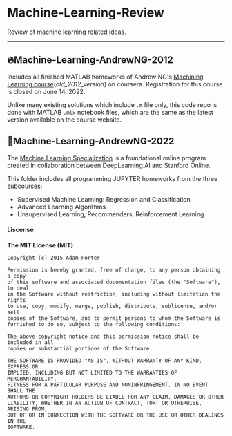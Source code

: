 # Machine-Learning-Review

Review of machine learning related ideas.

----

## 🔥Machine-Learning-AndrewNG-2012

Includes all finished MATLAB homeworks of Andrew NG's [Machining Learning course](https://www.coursera.org/learn/machine-learning-course)(_old_2012_version_) on coursera. Registration for this course is closed on June 14, 2022.

Unlike many existing solutions which include `.m` file only, this code repo is done with MATLAB `.mlx` notebook files, which are the same as the latest version available on the course website.

## 🤗Machine-Learning-AndrewNG-2022

The [Machine Learning Specialization](https://www.coursera.org/specializations/machine-learning-introduction) is a foundational online program created in collaboration between DeepLearning.AI and Stanford Online. 

This folder includes all programming JUPYTER homeworks from the three subcourses:

- Supervised Machine Learning: Regression and Classification
- Advanced Learning Algorithms
- Unsupervised Learning, Recommenders, Reinforcement Learning


#### Liscense

**The MIT License (MIT)**

```
Copyright (c) 2015 Adam Porter

Permission is hereby granted, free of charge, to any person obtaining a copy
of this software and associated documentation files (the "Software"), to deal
in the Software without restriction, including without limitation the rights
to use, copy, modify, merge, publish, distribute, sublicense, and/or sell
copies of the Software, and to permit persons to whom the Software is
furnished to do so, subject to the following conditions:

The above copyright notice and this permission notice shall be included in all
copies or substantial portions of the Software.

THE SOFTWARE IS PROVIDED "AS IS", WITHOUT WARRANTY OF ANY KIND, EXPRESS OR
IMPLIED, INCLUDING BUT NOT LIMITED TO THE WARRANTIES OF MERCHANTABILITY,
FITNESS FOR A PARTICULAR PURPOSE AND NONINFRINGEMENT. IN NO EVENT SHALL THE
AUTHORS OR COPYRIGHT HOLDERS BE LIABLE FOR ANY CLAIM, DAMAGES OR OTHER
LIABILITY, WHETHER IN AN ACTION OF CONTRACT, TORT OR OTHERWISE, ARISING FROM,
OUT OF OR IN CONNECTION WITH THE SOFTWARE OR THE USE OR OTHER DEALINGS IN THE
SOFTWARE.
```